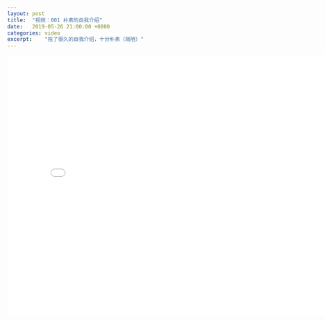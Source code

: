 ```yaml
---
layout: post
title:  "视频：001 朴素的自我介绍"
date:   2019-05-26 21:00:00 +0800
categories: video
excerpt:    "拖了很久的自我介绍，十分朴素（简陋）"
---
```


<iframe src="//player.bilibili.com/player.html?aid=53582815&cid=93735612&page=1" scrolling="no" border="0" frameborder="no" framespacing="0" allowfullscreen="true" style="text-align: center; width: 800px; height: 600px;"> </iframe>
